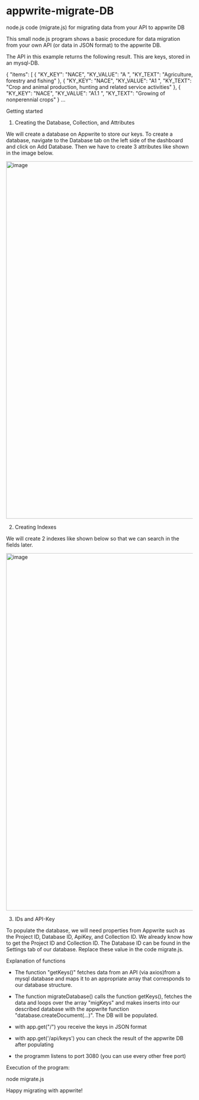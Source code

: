 # appwrite-migrate-DB

node.js code (migrate.js) for migrating data from your API to appwrite DB

This small node.js program shows a basic procedure for data migration from your own API (or data in JSON format) to the appwrite DB.

The API in this example returns the following result. This are keys, stored in an mysql-DB.

{
"items": [
{
"KY_KEY": "NACE",
"KY_VALUE": "A ",
"KY_TEXT": "Agriculture, forestry and fishing"
},
{
"KY_KEY": "NACE",
"KY_VALUE": "A1 ",
"KY_TEXT": "Crop and animal production, hunting and related service activities"
},
{
"KY_KEY": "NACE",
"KY_VALUE": "A1.1 ",
"KY_TEXT": "Growing of nonperennial crops"
} ...

Getting started

1) Creating the Database, Collection, and Attributes

We will create a database on Appwrite to store our keys. To create a database, navigate to the Database tab on the left side of the dashboard and click on Add Database. Then we have to create 3 attributes like shown in the image below.

<img width="965" alt="image" src="https://user-images.githubusercontent.com/5628117/197227614-957d7204-db7a-43cc-b19c-36daf278855c.png">

2) Creating Indexes

We will create 2 indexes like shown below so that we can search in the fields later.

<img width="965" alt="image" src="https://user-images.githubusercontent.com/5628117/197228456-10f9484a-9edb-45ac-8ef4-ac045753b1f7.png">

3) IDs and API-Key

To populate the database, we will need properties from Appwrite such as the Project ID, Database ID, ApiKey, and Collection ID. We already know how to get the Project ID and Collection ID. The Database ID can be found in the Settings tab of our database. Replace these value in the code migrate.js.

Explanation of functions

- The function "getKeys()" fetches data from an API (via axios)from a mysql database and maps it to an appropriate array that corresponds to our database structure.

- The function migrateDatabase() calls the function getKeys(), fetches the data and loops over the array "migKeys" and makes inserts into our described database with the appwrite function "database.createDocument(...)". The DB will be populated.

- with app.get("/") you receive the keys in JSON format

- with app.get('/api/keys') you can check the result of the appwrite DB after populating

- the programm listens to port 3080 (you can use every other free port)

Execution of the program:

node migrate.js

Happy migrating with appwrite!

